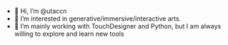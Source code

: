 - 👋 Hi, I’m @utaccn
- 👀 I’m interested in generative/immersive/interactive arts.
- 🌱 I’m mainly working with TouchDesigner and Python, but I am always willing to explore and learn new tools

<!---
utaccn/utaccn is a ✨ special ✨ repository because its `README.md` (this file) appears on your GitHub profile.
You can click the Preview link to take a look at your changes.
--->
